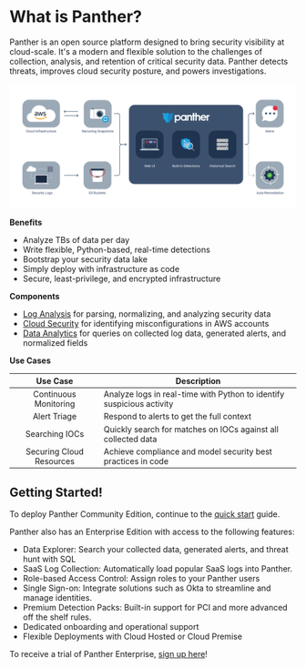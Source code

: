 # What is Panther?

Panther is an open source platform designed to bring security visibility at cloud-scale. It's a modern and flexible solution to the challenges of collection, analysis, and retention of critical security data. Panther detects threats, improves cloud security posture, and powers investigations.

![Architecture](.gitbook/assets/panther_graphic_flow.jpg)

**Benefits**

- Analyze TBs of data per day
- Write flexible, Python-based, real-time detections
- Bootstrap your security data lake
- Simply deploy with infrastructure as code
- Secure, least-privilege, and encrypted infrastructure

**Components**

* [Log Analysis](log-analysis/log-processing/README.md) for parsing, normalizing, and analyzing security data
* [Cloud Security](policies/scanning/README.md) for identifying misconfigurations in AWS accounts
* [Data Analytics](historical-search/README.md) for queries on collected log data, generated alerts, and normalized fields

**Use Cases**

|         Use Case         | Description                                                                               |
| :----------------------: | ----------------------------------------------------------------------------------------- |
|  Continuous Monitoring   | Analyze logs in real-time with Python to identify suspicious activity   |
|       Alert Triage       | Respond to alerts to get the full context         |
|      Searching IOCs      | Quickly search for matches on IOCs against all collected data                    |
| Securing Cloud Resources | Achieve compliance and model security best practices in code |

## Getting Started!

To deploy Panther Community Edition, continue to the [quick start](quick-start.md) guide.

Panther also has an Enterprise Edition with access to the following features:
- Data Explorer: Search your collected data, generated alerts, and threat hunt with SQL
- SaaS Log Collection: Automatically load popular SaaS logs into Panther.
- Role-based Access Control: Assign roles to your Panther users
- Single Sign-on: Integrate solutions such as Okta to streamline and manage identities.
- Premium Detection Packs: Built-in support for PCI and more advanced off the shelf rules.
- Dedicated onboarding and operational support
- Flexible Deployments with Cloud Hosted or Cloud Premise

To receive a trial of Panther Enterprise, [sign up here](https://runpanther.io/request-a-demo/)!
